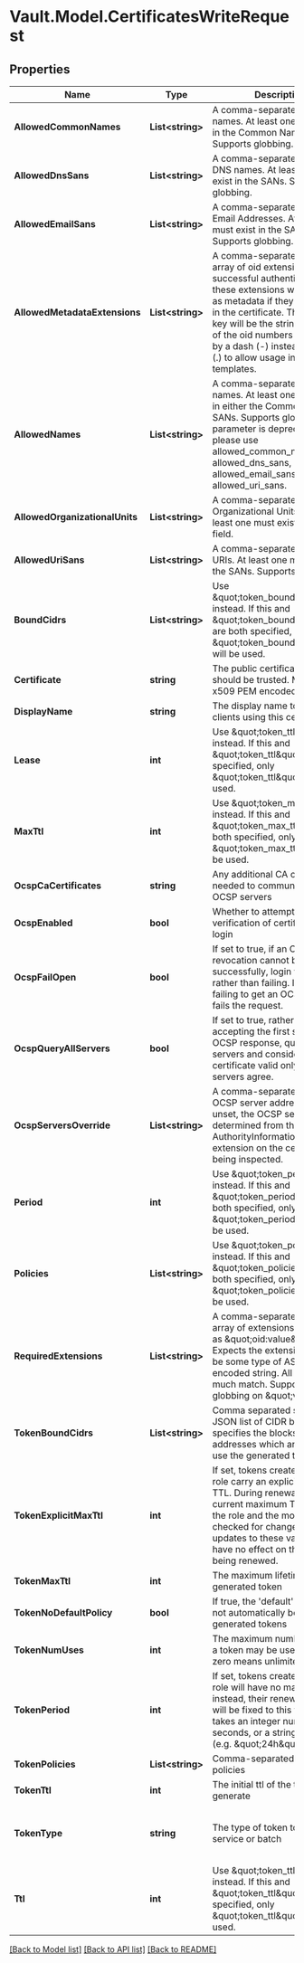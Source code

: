 # Vault.Model.CertificatesWriteRequest

## Properties

Name | Type | Description | Notes
------------ | ------------- | ------------- | -------------
**AllowedCommonNames** | **List&lt;string&gt;** | A comma-separated list of names. At least one must exist in the Common Name. Supports globbing. | [optional] 
**AllowedDnsSans** | **List&lt;string&gt;** | A comma-separated list of DNS names. At least one must exist in the SANs. Supports globbing. | [optional] 
**AllowedEmailSans** | **List&lt;string&gt;** | A comma-separated list of Email Addresses. At least one must exist in the SANs. Supports globbing. | [optional] 
**AllowedMetadataExtensions** | **List&lt;string&gt;** | A comma-separated string or array of oid extensions. Upon successful authentication, these extensions will be added as metadata if they are present in the certificate. The metadata key will be the string consisting of the oid numbers separated by a dash (-) instead of a dot (.) to allow usage in ACL templates. | [optional] 
**AllowedNames** | **List&lt;string&gt;** | A comma-separated list of names. At least one must exist in either the Common Name or SANs. Supports globbing. This parameter is deprecated, please use allowed_common_names, allowed_dns_sans, allowed_email_sans, allowed_uri_sans. | [optional] 
**AllowedOrganizationalUnits** | **List&lt;string&gt;** | A comma-separated list of Organizational Units names. At least one must exist in the OU field. | [optional] 
**AllowedUriSans** | **List&lt;string&gt;** | A comma-separated list of URIs. At least one must exist in the SANs. Supports globbing. | [optional] 
**BoundCidrs** | **List&lt;string&gt;** | Use \&quot;token_bound_cidrs\&quot; instead. If this and \&quot;token_bound_cidrs\&quot; are both specified, only \&quot;token_bound_cidrs\&quot; will be used. | [optional] 
**Certificate** | **string** | The public certificate that should be trusted. Must be x509 PEM encoded. | [optional] 
**DisplayName** | **string** | The display name to use for clients using this certificate. | [optional] 
**Lease** | **int** | Use \&quot;token_ttl\&quot; instead. If this and \&quot;token_ttl\&quot; are both specified, only \&quot;token_ttl\&quot; will be used. | [optional] 
**MaxTtl** | **int** | Use \&quot;token_max_ttl\&quot; instead. If this and \&quot;token_max_ttl\&quot; are both specified, only \&quot;token_max_ttl\&quot; will be used. | [optional] 
**OcspCaCertificates** | **string** | Any additional CA certificates needed to communicate with OCSP servers | [optional] 
**OcspEnabled** | **bool** | Whether to attempt OCSP verification of certificates at login | [optional] 
**OcspFailOpen** | **bool** | If set to true, if an OCSP revocation cannot be made successfully, login will proceed rather than failing. If false, failing to get an OCSP status fails the request. | [optional] [default to false]
**OcspQueryAllServers** | **bool** | If set to true, rather than accepting the first successful OCSP response, query all servers and consider the certificate valid only if all servers agree. | [optional] [default to false]
**OcspServersOverride** | **List&lt;string&gt;** | A comma-separated list of OCSP server addresses. If unset, the OCSP server is determined from the AuthorityInformationAccess extension on the certificate being inspected. | [optional] 
**Period** | **int** | Use \&quot;token_period\&quot; instead. If this and \&quot;token_period\&quot; are both specified, only \&quot;token_period\&quot; will be used. | [optional] 
**Policies** | **List&lt;string&gt;** | Use \&quot;token_policies\&quot; instead. If this and \&quot;token_policies\&quot; are both specified, only \&quot;token_policies\&quot; will be used. | [optional] 
**RequiredExtensions** | **List&lt;string&gt;** | A comma-separated string or array of extensions formatted as \&quot;oid:value\&quot;. Expects the extension value to be some type of ASN1 encoded string. All values much match. Supports globbing on \&quot;value\&quot;. | [optional] 
**TokenBoundCidrs** | **List&lt;string&gt;** | Comma separated string or JSON list of CIDR blocks. If set, specifies the blocks of IP addresses which are allowed to use the generated token. | [optional] 
**TokenExplicitMaxTtl** | **int** | If set, tokens created via this role carry an explicit maximum TTL. During renewal, the current maximum TTL values of the role and the mount are not checked for changes, and any updates to these values will have no effect on the token being renewed. | [optional] 
**TokenMaxTtl** | **int** | The maximum lifetime of the generated token | [optional] 
**TokenNoDefaultPolicy** | **bool** | If true, the &#39;default&#39; policy will not automatically be added to generated tokens | [optional] 
**TokenNumUses** | **int** | The maximum number of times a token may be used, a value of zero means unlimited | [optional] 
**TokenPeriod** | **int** | If set, tokens created via this role will have no max lifetime; instead, their renewal period will be fixed to this value. This takes an integer number of seconds, or a string duration (e.g. \&quot;24h\&quot;). | [optional] 
**TokenPolicies** | **List&lt;string&gt;** | Comma-separated list of policies | [optional] 
**TokenTtl** | **int** | The initial ttl of the token to generate | [optional] 
**TokenType** | **string** | The type of token to generate, service or batch | [optional] [default to "default-service"]
**Ttl** | **int** | Use \&quot;token_ttl\&quot; instead. If this and \&quot;token_ttl\&quot; are both specified, only \&quot;token_ttl\&quot; will be used. | [optional] 

[[Back to Model list]](../README.md#documentation-for-models) [[Back to API list]](../README.md#documentation-for-api-endpoints) [[Back to README]](../README.md)

